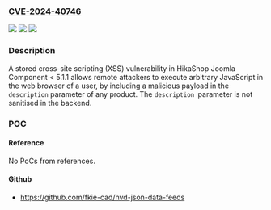 ### [CVE-2024-40746](https://cve.mitre.org/cgi-bin/cvename.cgi?name=CVE-2024-40746)
![](https://img.shields.io/static/v1?label=Product&message=HikaShop%20component%20for%20Joomla&color=blue)
![](https://img.shields.io/static/v1?label=Version&message=%3D%201.0.0-5.1.0%20&color=brighgreen)
![](https://img.shields.io/static/v1?label=Vulnerability&message=CWE-79%20Improper%20Neutralization%20of%20Input%20During%20Web%20Page%20Generation%20('Cross-site%20Scripting')&color=brighgreen)

### Description

A stored cross-site scripting (XSS) vulnerability in HikaShop Joomla Component < 5.1.1 allows remote attackers to execute arbitrary JavaScript in the web browser of a user, by including a malicious payload in the `description` parameter of any product. The `description `parameter is not sanitised in the backend.

### POC

#### Reference
No PoCs from references.

#### Github
- https://github.com/fkie-cad/nvd-json-data-feeds

